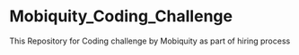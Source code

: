 # Mobiquity_Coding_Challenge
This Repository for Coding challenge by Mobiquity as part of hiring process
